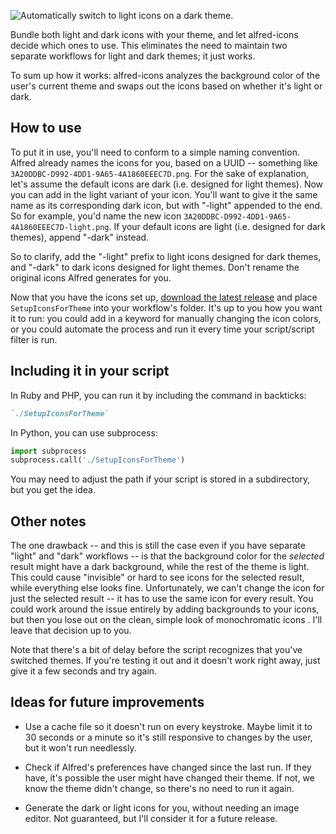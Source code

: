 ![Automatically switch to light icons on a dark theme.](http://clintonstrong.com/i/3b09f9.png)

Bundle both light and dark icons with your theme, and let alfred-icons decide which ones to use. This eliminates the need to maintain two separate workflows for light and dark themes; it just works.

To sum up how it works: alfred-icons analyzes the background color of the user's current theme and swaps out the icons based on whether it's light or dark.

## How to use

To put it in use, you'll need to conform to a simple naming convention. Alfred already names the icons for you, based on a UUID -- something like `3A20DDBC-D992-4DD1-9A65-4A1860EEEC7D.png`. For the sake of explanation, let's assume the default icons are dark (i.e. designed for light themes). Now you can add in the light variant of your icon. You'll want to give it the same name as its corresponding dark icon, but  with "-light" appended to the end. So for example, you'd name the new icon `3A20DDBC-D992-4DD1-9A65-4A1860EEEC7D-light.png`. If your default icons are light (i.e. designed for dark themes), append "-dark" instead.

So to clarify, add the "-light" prefix to light icons designed for dark themes, and "-dark" to dark icons designed for light themes. Don't rename the original icons Alfred generates for you.

Now that you have the icons set up, [download the latest release](https://github.com/clintxs/alfred-icons/releases) and place `SetupIconsForTheme` into your workflow's folder. It's up to you how you want it to run: you could add in a keyword for manually changing the icon colors, or you could automate the process and run it every time your script/script filter is run.

## Including it in your script

In Ruby and PHP, you can run it by including the command in backticks:

```ruby
`./SetupIconsForTheme`
```

In Python, you can use subprocess:

```python
import subprocess
subprocess.call('./SetupIconsForTheme')
```

You may need to adjust the path if your script is stored in a subdirectory, but you get the idea.

## Other notes

The one drawback -- and this is still the case even if you have separate "light" and "dark" workflows -- is that the background color for the *selected* result might have a dark background, while the rest of the theme is light. This could cause "invisible" or hard to see icons for the selected result, while everything else looks fine. Unfortunately, we can't change the icon for just the selected result -- it has to use the same icon for every result. You could work around the issue entirely by adding backgrounds to your icons, but then you lose out on the clean, simple look of monochromatic icons . I'll leave that decision up to you.

Note that there's a bit of delay before the script recognizes that you've switched themes. If you're testing it out and it doesn't work right away, just give it a few seconds and try again.

## Ideas for future improvements

- Use a cache file so it doesn't run on every keystroke. Maybe limit it to 30 seconds or a minute so it's still responsive to changes by the user, but it won't run needlessly.

- Check if Alfred's preferences have changed since the last run. If they have, it's possible the user might have changed their theme. If not, we know the theme didn't change, so there's no need to run it again.

- Generate the dark or light icons for you, without needing an image editor. Not guaranteed, but I'll consider it for a future release.
